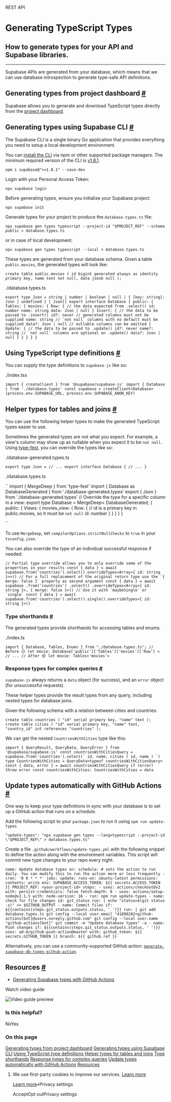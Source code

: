 REST API

# Generating TypeScript Types

## How to generate types for your API and Supabase libraries.

* * *

Supabase APIs are generated from your database, which means that we can use database introspection to generate type-safe API definitions.

## Generating types from project dashboard [\#](https://supabase.com/docs/guides/api/rest/generating-types\#generating-types-from-project-dashboard)

Supabase allows you to generate and download TypeScript types directly from the [project dashboard](https://supabase.com/dashboard/project/_/api?page=tables-intro).

## Generating types using Supabase CLI [\#](https://supabase.com/docs/guides/api/rest/generating-types\#generating-types-using-supabase-cli)

The Supabase CLI is a single binary Go application that provides everything you need to setup a local development environment.

You can [install the CLI](https://www.npmjs.com/package/supabase) via npm or other supported package managers. The minimum required version of the CLI is [v1.8.1](https://github.com/supabase/cli/releases).

`
npm i supabase@">=1.8.1" --save-dev
`

Login with your Personal Access Token:

`
npx supabase login
`

Before generating types, ensure you initialize your Supabase project:

`
npx supabase init
`

Generate types for your project to produce the `database.types.ts` file:

`
npx supabase gen types typescript --project-id "$PROJECT_REF" --schema public > database.types.ts
`

or in case of local development:

`
npx supabase gen types typescript --local > database.types.ts
`

These types are generated from your database schema. Given a table `public.movies`, the generated types will look like:

`
create table public.movies (
id bigint generated always as identity primary key,
name text not null,
data jsonb null
);
`

./database.types.ts

``
export type Json = string | number | boolean | null | { [key: string]: Json | undefined } | Json[]
export interface Database {
public: {
    Tables: {
      movies: {
        Row: {
          // the data expected from .select()
          id: number
          name: string
          data: Json | null
        }
        Insert: {
          // the data to be passed to .insert()
          id?: never // generated columns must not be supplied
          name: string // `not null` columns with no default must be supplied
          data?: Json | null // nullable columns can be omitted
        }
        Update: {
          // the data to be passed to .update()
          id?: never
          name?: string // `not null` columns are optional on .update()
          data?: Json | null
        }
      }
    }
}
}
``

## Using TypeScript type definitions [\#](https://supabase.com/docs/guides/api/rest/generating-types\#using-typescript-type-definitions)

You can supply the type definitions to `supabase-js` like so:

./index.tsx

`
import { createClient } from '@supabase/supabase-js'
import { Database } from './database.types'
const supabase = createClient<Database>(process.env.SUPABASE_URL, process.env.SUPABASE_ANON_KEY)
`

## Helper types for tables and joins [\#](https://supabase.com/docs/guides/api/rest/generating-types\#helper-types-for-tables-and-joins)

You can use the following helper types to make the generated TypeScript types easier to use.

Sometimes the generated types are not what you expect. For example, a view's column may show up as nullable when you expect it to be `not null`. Using [type-fest](https://github.com/sindresorhus/type-fest), you can override the types like so:

./database-generated.types.ts

`
export type Json = // ...
export interface Database {
// ...
}
`

./database.types.ts

``
import { MergeDeep } from 'type-fest'
import { Database as DatabaseGenerated } from './database-generated.types'
export { Json } from './database-generated.types'
// Override the type for a specific column in a view:
export type Database = MergeDeep<
DatabaseGenerated,
{
    public: {
      Views: {
        movies_view: {
          Row: {
            // id is a primary key in public.movies, so it must be `not null`
            id: number
          }
        }
      }
    }
}
>
``

To use `MergeDeep`, set `compilerOptions.strictNullChecks` to `true` in your `tsconfig.json`.

You can also override the type of an individual successful response if needed:

``
// Partial type override allows you to only override some of the properties in your results
const { data } = await supabase.from('countries').select().overrideTypes<Array<{ id: string }>>()
// For a full replacement of the original return type use the `{ merge: false }` property as second argument
const { data } = await supabase
.from('countries')
.select()
.overrideTypes<Array<{ id: string }>, { merge: false }>()
// Use it with `maybeSingle` or `single`
const { data } = await supabase.from('countries').select().single().overrideTypes<{ id: string }>()
``

### Type shorthands [\#](https://supabase.com/docs/guides/api/rest/generating-types\#type-shorthands)

The generated types provide shorthands for accessing tables and enums.

./index.ts

`
import { Database, Tables, Enums } from "./database.types.ts";
// Before 😕
let movie: Database['public']['Tables']['movies']['Row'] = // ...
// After 😍
let movie: Tables<'movies'>
`

### Response types for complex queries [\#](https://supabase.com/docs/guides/api/rest/generating-types\#response-types-for-complex-queries)

`supabase-js` always returns a `data` object (for success), and an `error` object (for unsuccessful requests).

These helper types provide the result types from any query, including nested types for database joins.

Given the following schema with a relation between cities and countries:

`
create table countries (
"id" serial primary key,
"name" text
);
create table cities (
"id" serial primary key,
"name" text,
"country_id" int references "countries"
);
`

We can get the nested `CountriesWithCities` type like this:

``
import { QueryResult, QueryData, QueryError } from '@supabase/supabase-js'
const countriesWithCitiesQuery = supabase.from('countries').select(`
id,
name,
cities (
    id,
    name
)
`)
type CountriesWithCities = QueryData<typeof countriesWithCitiesQuery>
const { data, error } = await countriesWithCitiesQuery
if (error) throw error
const countriesWithCities: CountriesWithCities = data
``

## Update types automatically with GitHub Actions [\#](https://supabase.com/docs/guides/api/rest/generating-types\#update-types-automatically-with-github-actions)

One way to keep your type definitions in sync with your database is to set up a GitHub action that runs on a schedule.

Add the following script to your `package.json` to run it using `npm run update-types`

`
"update-types": "npx supabase gen types --lang=typescript --project-id \"$PROJECT_REF\" > database.types.ts"
`

Create a file `.github/workflows/update-types.yml` with the following snippet to define the action along with the environment variables. This script will commit new type changes to your repo every night.

`
name: Update database types
on:
schedule:
    # sets the action to run daily. You can modify this to run the action more or less frequently
    - cron: '0 0 * * *'
jobs:
update:
    runs-on: ubuntu-latest
    permissions:
      contents: write
    env:
      SUPABASE_ACCESS_TOKEN: ${{ secrets.ACCESS_TOKEN }}
      PROJECT_REF: <your-project-id>
    steps:
      - uses: actions/checkout@v2
        with:
          persist-credentials: false
          fetch-depth: 0
      - uses: actions/setup-node@v2.1.5
        with:
          node-version: 16
      - run: npm run update-types
      - name: check for file changes
        id: git_status
        run: |
          echo "status=$(git status -s)" >> $GITHUB_OUTPUT
      - name: Commit files
        if: ${{contains(steps.git_status.outputs.status, ' ')}}
        run: |
          git add database.types.ts
          git config --local user.email "41898282+github-actions[bot]@users.noreply.github.com"
          git config --local user.name "github-actions[bot]"
          git commit -m "Update database types" -a
      - name: Push changes
        if: ${{contains(steps.git_status.outputs.status, ' ')}}
        uses: ad-m/github-push-action@master
        with:
          github_token: ${{ secrets.GITHUB_TOKEN }}
          branch: ${{ github.ref }}
`

Alternatively, you can use a community-supported GitHub action: [`generate-supabase-db-types-github-action`](https://github.com/lyqht/generate-supabase-db-types-github-action).

## Resources [\#](https://supabase.com/docs/guides/api/rest/generating-types\#resources)

- [Generating Supabase types with GitHub Actions](https://blog.esteetey.dev/how-to-create-and-test-a-github-action-that-generates-types-from-supabase-database)

Watch video guide

![Video guide preview](https://supabase.com/docs/_next/image?url=https%3A%2F%2Fimg.youtube.com%2Fvi%2F%2F7CqlTU9aOR4%2F0.jpg&w=3840&q=75&dpl=dpl_9xAnUGkSbk4dufV62sNRezafXykJ)

### Is this helpful?

NoYes

### On this page

[Generating types from project dashboard](https://supabase.com/docs/guides/api/rest/generating-types#generating-types-from-project-dashboard) [Generating types using Supabase CLI](https://supabase.com/docs/guides/api/rest/generating-types#generating-types-using-supabase-cli) [Using TypeScript type definitions](https://supabase.com/docs/guides/api/rest/generating-types#using-typescript-type-definitions) [Helper types for tables and joins](https://supabase.com/docs/guides/api/rest/generating-types#helper-types-for-tables-and-joins) [Type shorthands](https://supabase.com/docs/guides/api/rest/generating-types#type-shorthands) [Response types for complex queries](https://supabase.com/docs/guides/api/rest/generating-types#response-types-for-complex-queries) [Update types automatically with GitHub Actions](https://supabase.com/docs/guides/api/rest/generating-types#update-types-automatically-with-github-actions) [Resources](https://supabase.com/docs/guides/api/rest/generating-types#resources)

1. We use first-party cookies to improve our services. [Learn more](https://supabase.com/privacy#8-cookies-and-similar-technologies-used-on-our-european-services)



   [Learn more](https://supabase.com/privacy#8-cookies-and-similar-technologies-used-on-our-european-services)•Privacy settings





   AcceptOpt outPrivacy settings